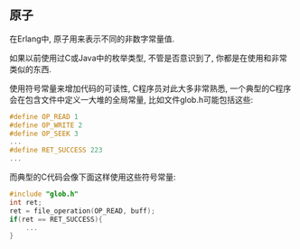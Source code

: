 
## 原子

在Erlang中, 原子用来表示不同的非数字常量值.

如果以前使用过C或Java中的枚举类型, 不管是否意识到了, 你都是在使用和非常类似的东西.

使用符号常量来增加代码的可读性, C程序员对此大多非常熟悉, 一个典型的C程序会在包含文件中定义一大堆的全局常量, 比如文件glob.h可能包括这些:

```c
#define OP_READ 1
#define OP_WRITE 2
#define OP_SEEK 3
...
#define RET_SUCCESS 223
...
```

而典型的C代码会像下面这样使用这些符号常量:

```c
#include "glob.h"
int ret;
ret = file_operation(OP_READ, buff);
if(ret == RET_SUCCESS){
    ...
}
```

